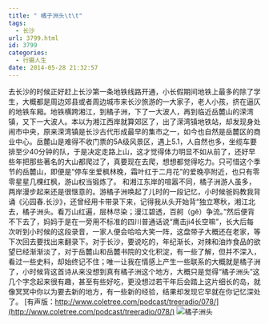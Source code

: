 ```yaml
---
title: " 橘子洲头\t\t"
tags:
  - 长沙
url: 3799.html
id: 3799
categories:
  - 行摄人生
date: 2014-05-28 21:32:57
---
```


去长沙的时候正好赶上长沙第一条地铁线路开通，小长假期间地铁上最多的除了学生，大概都是周边郊县或者周边城市来长沙旅游的一大家子，老人小孩，挤在逼仄的地铁车厢。地铁横跨湘江，到橘子洲，下了一大波人，再到临近岳麓山的溁湾镇，又下一大波人。本以为湘江西岸就算郊区了，出了溁湾镇地铁站，却发现身处闹市中央，原来溁湾镇是长沙古代形成最早的集市之一，如今也自然是岳麓区的商业中心。岳麓山是难得不收门票的5A级风景区，遇上5.1，人自然也多，坐缆车要排至少40分钟的队，于是决定走路上山，这才觉得体力明显不如从前了，还好早些年把那些著名的大山都爬过了，真要现在去爬，想想都觉得吃力。只可惜这个季节的岳麓山，即便是“停车坐爱枫林晚，霜叶红于二月花”的爱晚亭附近，也只有零零星星几棵红枫，游山权当锻炼了。 和湘江东岸的喧嚣不同，橘子洲游人虽多，两岸漫步起来还是很惬意的。游橘子洲唤起了儿时的一段记忆，小时候爸妈教我背诵《沁园春.长沙》，还曾经用卡带录下来，记得我从头开始背“独立寒秋，湘江北去，橘子洲头。看万山红遍，层林尽染；漫江碧透，百舸（gě）争流。”然后便背不下去了，妈妈于是在一旁用不标准的四川普通话说“鹰击ji4长空嘛”，长大后每次听到小时候的这段录音，一家人便会哈哈大笑一阵，这盘带子大概还在老家，等下次回去要找出来翻录下。对于长沙，要说吃的，年纪渐长，对辣和油炸食品的欲望已经渐渐淡了，对于岳麓山和岳麓书院的文化积淀，有一些了解，但并不深入，看过一些史料，却始终记不住；唯一让我在情感上产生一些联系的大概就是橘子洲了，小时候背这首诗从来没想到真有橘子洲这个地方，大概只是觉得“橘子洲头”这几个字念起来很有趣，甚至有些好吃，更没想过若干年后会踏上这片细长的岛，就像冥冥中你以为要去新的地方，有一些新的经验，结果却发现它早就在你记忆深处了。 [有声版：http://www.coletree.com/podcast/treeradio/078/](http://www.coletree.com/podcast/treeradio/078/) ![橘子洲头](../../../images/2014/05/juzizhou.jpg)